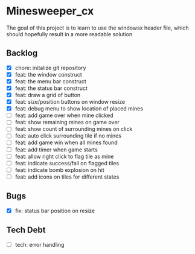 # Minesweeper_cx

The goal of this project is to learn to use the windowsx header file, which should hopefully result in a more readable solution

## Backlog

- [x] chore: initalize git repository
- [x] feat: the window construct
- [x] feat: the menu bar construct
- [x] feat: the status bar construct
- [x] feat: draw a grid of button
- [x] feat: size/position buttons on window resize
- [x] feat: debug menu to show location of placed mines
- [ ] feat: add game over when mine clicked
- [ ] feat: show remaining mines on game over
- [ ] feat: show count of surrounding mines on click
- [ ] feat: auto click surrounding tile if no mines
- [ ] feat: add game win when all mines found
- [ ] feat: add timer when game starts
- [ ] feat: allow right click to flag tile as mine
- [ ] feat: indicate success/fail on flagged tiles
- [ ] feat: indicate bomb explosion on hit
- [ ] feat: add icons on tiles for different states

## Bugs
- [x] fix: status bar position on resize

## Tech Debt
- [ ] tech: error handling